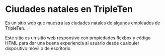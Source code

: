 # Ciudades natales en TripleTen

Es un sitio web que muestra las ciudades natales de algunos empleados de TripleTen.

Este sitio es un sitio web responsivo con propiedades flexbox y código HTML para dar una buena experiencia al usuario desde cualquier dispositivo móvil o de escritorio.
